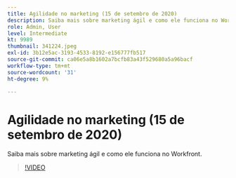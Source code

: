 ```yaml
---
title: Agilidade no marketing (15 de setembro de 2020)
description: Saiba mais sobre marketing ágil e como ele funciona no Workfront. (Entre 60 e 160 caracteres)
role: Admin, User
level: Intermediate
kt: 9989
thumbnail: 341224.jpeg
exl-id: 3b12e5ac-3193-4533-8192-e156777fb517
source-git-commit: ca06e5a8b1602a7bcfb83a43f529680a5a96bacf
workflow-type: tm+mt
source-wordcount: '31'
ht-degree: 9%

---
```


# Agilidade no marketing (15 de setembro de 2020)

Saiba mais sobre marketing ágil e como ele funciona no Workfront.

>[!VIDEO](https://video.tv.adobe.com/v/341224/?quality=12&learn=on)

